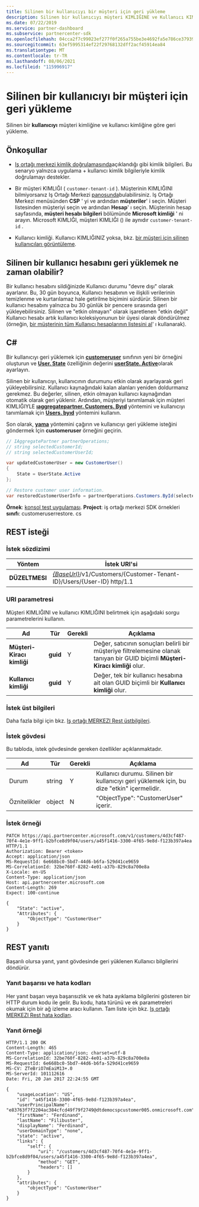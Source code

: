 ```yaml
---
title: Silinen bir kullanıcıyı bir müşteri için geri yükleme
description: Silinen bir kullanıcıyı müşteri KIMLIĞINE ve Kullanıcı KIMLIĞINE göre geri yükleme.
ms.date: 07/22/2019
ms.service: partner-dashboard
ms.subservice: partnercenter-sdk
ms.openlocfilehash: 04cca2f7c99023ef277f0f265a755be3e4692fa5e786ce37939b6aebd32a3ba3
ms.sourcegitcommit: 63ef5995314ef22f29768132dff2acf45914ea84
ms.translationtype: MT
ms.contentlocale: tr-TR
ms.lasthandoff: 08/06/2021
ms.locfileid: "115996917"
---
```

# <a name="restore-a-deleted-user-for-a-customer"></a>Silinen bir kullanıcıyı bir müşteri için geri yükleme

Silinen bir **kullanıcıyı** müşteri kimliğine ve kullanıcı kimliğine göre geri yükleme.

## <a name="prerequisites"></a>Önkoşullar

- [Iş ortağı merkezi kimlik doğrulamasında](partner-center-authentication.md)açıklandığı gibi kimlik bilgileri. Bu senaryo yalnızca uygulama + kullanıcı kimlik bilgileriyle kimlik doğrulamayı destekler.

- Bir müşteri KIMLIĞI ( `customer-tenant-id` ). Müşterinin KIMLIĞINI bilmiyorsanız Iş Ortağı Merkezi [panosunda](https://partner.microsoft.com/dashboard)bulabilirsiniz. Iş Ortağı Merkezi menüsünden **CSP** ' yi ve ardından **müşteriler**' i seçin. Müşteri listesinden müşteriyi seçin ve ardından **Hesap**' ı seçin. Müşterinin hesap sayfasında, **müşteri hesabı bilgileri** bölümünde **Microsoft kimliği** ' ni arayın. Microsoft KIMLIĞI, müşteri KIMLIĞI () ile aynıdır `customer-tenant-id` .

- Kullanıcı kimliği. Kullanıcı KIMLIĞINIZ yoksa, bkz. [bir müşteri için silinen kullanıcıları görüntüleme](view-a-deleted-user.md).

## <a name="when-can-you-restore-a-deleted-user-account"></a>Silinen bir kullanıcı hesabını geri yüklemek ne zaman olabilir?

Bir kullanıcı hesabını sildiğinizde Kullanıcı durumu "devre dışı" olarak ayarlanır. Bu, 30 gün boyunca, Kullanıcı hesabının ve ilişkili verilerinin temizlenme ve kurtarılamaz hale getirilme biçimini sürdürür. Silinen bir kullanıcı hesabını yalnızca bu 30 günlük bir pencere sırasında geri yükleyebilirsiniz. Silinen ve "etkin olmayan" olarak işaretlenen "etkin değil" Kullanıcı hesabı artık kullanıcı koleksiyonunun bir üyesi olarak döndürülmez (örneğin, [bir müşterinin tüm Kullanıcı hesaplarının listesini al](get-a-list-of-all-user-accounts-for-a-customer.md)' ı kullanarak).

## <a name="c"></a>C\#

Bir kullanıcıyı geri yüklemek için [**customeruser**](/dotnet/api/microsoft.store.partnercenter.models.users.customeruser) sınıfının yeni bir örneğini oluşturun ve [**User. State**](/dotnet/api/microsoft.store.partnercenter.models.users.user.state) özelliğinin değerini [**userState. Active**](/dotnet/api/microsoft.store.partnercenter.models.users.userstate)olarak ayarlayın.

Silinen bir kullanıcıyı, kullanıcının durumunu etkin olarak ayarlayarak geri yükleyebilirsiniz. Kullanıcı kaynağındaki kalan alanları yeniden doldurmanız gerekmez. Bu değerler, silinen, etkin olmayan kullanıcı kaynağından otomatik olarak geri yüklenir. Ardından, müşteriyi tanımlamak için müşteri KIMLIĞIYLE [**ıaggregatepartner. Customers. Byıd**](/dotnet/api/microsoft.store.partnercenter.customers.icustomercollection.byid) yöntemini ve kullanıcıyı tanımlamak için [**Users. byıd**](/dotnet/api/microsoft.store.partnercenter.customerusers.icustomerusercollection.byid) yöntemini kullanın.

Son olarak, [**yama**](/dotnet/api/microsoft.store.partnercenter.customerusers.icustomeruser.patch) yöntemini çağırın ve kullanıcıyı geri yükleme isteğini göndermek Için **customeruser** örneğini geçirin.

``` csharp
// IAggregatePartner partnerOperations;
// string selectedCustomerId;
// string selectedCustomerUserId;

var updatedCustomerUser = new CustomerUser()
{
    State = UserState.Active
};

// Restore customer user information.
var restoredCustomerUserInfo = partnerOperations.Customers.ById(selectedCustomerId).Users.ById(selectedCustomerUserId).Patch(updatedCustomerUser);
```

**Örnek**: [konsol test uygulaması](console-test-app.md). **Project**: iş ortağı merkezi SDK örnekleri **sınıfı**: customeruserrestore. cs

## <a name="rest-request"></a>REST isteği

### <a name="request-syntax"></a>İstek sözdizimi

| Yöntem    | İstek URI'si                                                                                            |
|-----------|--------------------------------------------------------------------------------------------------------|
| **DÜZELTMESI** | [*{BaseUrl}*](partner-center-rest-urls.md)/v1/Customers/{Customer-Tenant-ID}/Users/{User-ID} http/1.1 |

### <a name="uri-parameter"></a>URI parametresi

Müşteri KIMLIĞINI ve kullanıcı KIMLIĞINI belirtmek için aşağıdaki sorgu parametrelerini kullanın.

| Ad                   | Tür     | Gerekli | Açıklama                                                                                                              |
|------------------------|----------|----------|--------------------------------------------------------------------------------------------------------------------------|
| **Müşteri-Kiracı kimliği** | **guid** | Y        | Değer, satıcının sonuçları belirli bir müşteriye filtrelemesine olanak tanıyan bir GUID biçimli **Müşteri-Kiracı kimliği** olur. |
| **Kullanıcı kimliği**            | **guid** | Y        | Değer, tek bir kullanıcı hesabına ait olan GUID biçimli bir **Kullanıcı kimliği** olur.                                         |

### <a name="request-headers"></a>İstek üst bilgileri

Daha fazla bilgi için bkz. [Iş ortağı MERKEZI Rest üstbilgileri](headers.md).

### <a name="request-body"></a>İstek gövdesi

Bu tabloda, istek gövdesinde gereken özellikler açıklanmaktadır.

| Ad       | Tür   | Gerekli | Açıklama                                                            |
|------------|--------|----------|------------------------------------------------------------------------|
| Durum      | string | Y        | Kullanıcı durumu. Silinen bir kullanıcıyı geri yüklemek için, bu dize "etkin" içermelidir. |
| Öznitelikler | object | N        | "ObjectType": "CustomerUser" içerir.                                 |

### <a name="request-example"></a>İstek örneği

```http
PATCH https://api.partnercenter.microsoft.com/v1/customers/4d3cf487-70f4-4e1e-9ff1-b2bfce8d9f04/users/a45f1416-3300-4f65-9e8d-f123b397a4ea HTTP/1.1
Authorization: Bearer <token>
Accept: application/json
MS-RequestId: 6e668bc0-5bd7-44d6-b6fa-529d41ce9659
MS-CorrelationId: 32be760f-8282-4e01-a37b-829c8a700e8a
X-Locale: en-US
Content-Type: application/json
Host: api.partnercenter.microsoft.com
Content-Length: 269
Expect: 100-continue

{
    "State": "active",
    "Attributes": {
        "ObjectType": "CustomerUser"
    }
}
```

## <a name="rest-response"></a>REST yanıtı

Başarılı olursa yanıt, yanıt gövdesinde geri yüklenen Kullanıcı bilgilerini döndürür.

### <a name="response-success-and-error-codes"></a>Yanıt başarısı ve hata kodları

Her yanıt başarı veya başarısızlık ve ek hata ayıklama bilgilerini gösteren bir HTTP durum kodu ile gelir. Bu kodu, hata türünü ve ek parametreleri okumak için bir ağ izleme aracı kullanın. Tam liste için bkz. [Iş ortağı MERKEZI Rest hata kodları](error-codes.md).

### <a name="response-example"></a>Yanıt örneği

```http
HTTP/1.1 200 OK
Content-Length: 465
Content-Type: application/json; charset=utf-8
MS-CorrelationId: 32be760f-8282-4e01-a37b-829c8a700e8a
MS-RequestId: 6e668bc0-5bd7-44d6-b6fa-529d41ce9659
MS-CV: ZTeBriO7mEaiM13+.0
MS-ServerId: 101112616
Date: Fri, 20 Jan 2017 22:24:55 GMT

{
    "usageLocation": "US",
    "id": "a45f1416-3300-4f65-9e8d-f123b397a4ea",
    "userPrincipalName": "e83763f7f2204ac384cfcd49f79f2749@dtdemocspcustomer005.onmicrosoft.com",
    "firstName": "Ferdinand",
    "lastName": "Filibuster",
    "displayName": "Ferdinand",
    "userDomainType": "none",
    "state": "active",
    "links": {
        "self": {
            "uri": "/customers/4d3cf487-70f4-4e1e-9ff1-b2bfce8d9f04/users/a45f1416-3300-4f65-9e8d-f123b397a4ea",
            "method": "GET",
            "headers": []
        }
    },
    "attributes": {
        "objectType": "CustomerUser"
    }
}
```
